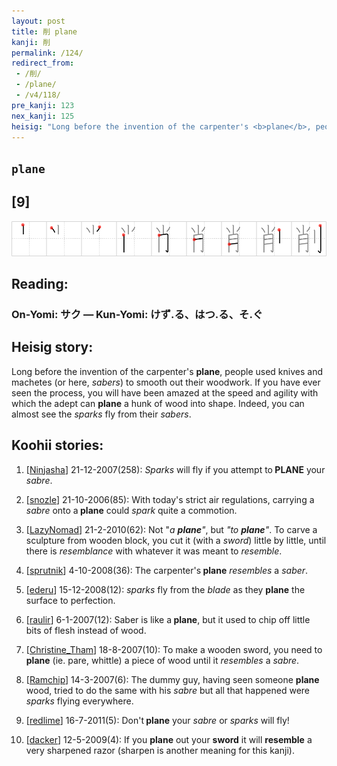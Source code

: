 ```yaml
---
layout: post
title: 削 plane
kanji: 削
permalink: /124/
redirect_from:
 - /削/
 - /plane/
 - /v4/118/
pre_kanji: 123
nex_kanji: 125
heisig: "Long before the invention of the carpenter's <b>plane</b>, people used knives and machetes (or here, <i>sabers</i>) to smooth out their woodwork. If you have ever seen the process, you will have been amazed at the speed and agility with which the adept can <b>plane</b> a hunk of wood into shape. Indeed, you can almost see the <i>sparks</i> fly from their <i>sabers</i>."
---
```


## `plane`

## [9]

<div class="stroke"><img src="../images/E5898A.png" /></div>

## Reading:

### On-Yomi: サク &mdash; Kun-Yomi: けず.る、はつ.る、そ.ぐ

## Heisig story:

Long before the invention of the carpenter's <b>plane</b>, people used knives and machetes (or here, <i>sabers</i>) to smooth out their woodwork. If you have ever seen the process, you will have been amazed at the speed and agility with which the adept can <b>plane</b> a hunk of wood into shape. Indeed, you can almost see the <i>sparks</i> fly from their <i>sabers</i>.

## Koohii stories:

1) [<a href="http://kanji.koohii.com/profile/Ninjasha">Ninjasha</a>] 21-12-2007(258): <em>Sparks</em> will fly if you attempt to<strong> PLANE</strong> your <em>sabre</em>.

2) [<a href="http://kanji.koohii.com/profile/snozle">snozle</a>] 21-10-2006(85): With today&#039;s strict air regulations, carrying a <em>sabre</em> onto a<strong> plane</strong> could <em>spark</em> quite a commotion.

3) [<a href="http://kanji.koohii.com/profile/LazyNomad">LazyNomad</a>] 21-2-2010(62): Not &quot;<em>a <strong>plane</strong>&quot;</em>, but <em>&quot;to <strong>plane</strong>&quot;</em>. To carve a sculpture from wooden block, you cut it (with a <em>sword</em>) little by little, until there is <em>resemblance</em> with whatever it was meant to <em>resemble</em>.

4) [<a href="http://kanji.koohii.com/profile/sprutnik">sprutnik</a>] 4-10-2008(36): The carpenter&#039;s<strong> plane</strong> <em>resembles</em> a <em>saber</em>.

5) [<a href="http://kanji.koohii.com/profile/ederu">ederu</a>] 15-12-2008(12): <em>sparks</em> fly from the <em>blade</em> as they <strong>plane</strong> the surface to perfection.

6) [<a href="http://kanji.koohii.com/profile/raulir">raulir</a>] 6-1-2007(12): Saber is like a<strong> plane</strong>, but it used to chip off little bits of flesh instead of wood.

7) [<a href="http://kanji.koohii.com/profile/Christine_Tham">Christine_Tham</a>] 18-8-2007(10): To make a wooden sword, you need to<strong> plane</strong> (ie. pare, whittle) a piece of wood until it <em>resembles</em> a <em>sabre</em>.

8) [<a href="http://kanji.koohii.com/profile/Ramchip">Ramchip</a>] 14-3-2007(6): The dummy guy, having seen someone <strong>plane</strong> wood, tried to do the same with his <em>sabre</em> but all that happened were <em>sparks</em> flying everywhere.

9) [<a href="http://kanji.koohii.com/profile/redlime">redlime</a>] 16-7-2011(5): Don&#039;t<strong> plane</strong> your <em>sabre</em> or <em>sparks</em> will fly!

10) [<a href="http://kanji.koohii.com/profile/dacker">dacker</a>] 12-5-2009(4): If you <strong>plane</strong> out your <strong>sword</strong> it will <strong>resemble</strong> a very sharpened razor (sharpen is another meaning for this kanji).
